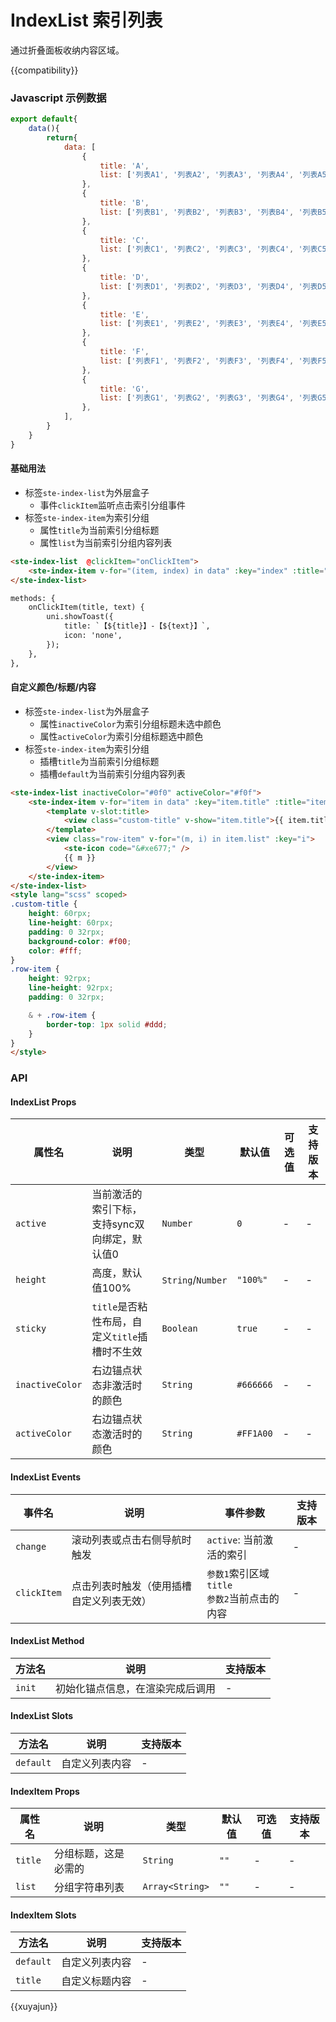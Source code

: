 # IndexList 索引列表

通过折叠面板收纳内容区域。

{{compatibility}}


### Javascript 示例数据
```javascript
export default{
	data(){
		return{
			data: [
				{
					title: 'A',
					list: ['列表A1', '列表A2', '列表A3', '列表A4', '列表A5', '列表A6', '列表A7', '列表A8'],
				},
				{
					title: 'B',
					list: ['列表B1', '列表B2', '列表B3', '列表B4', '列表B5', '列表B6', '列表B7', '列表B8'],
				},
				{
					title: 'C',
					list: ['列表C1', '列表C2', '列表C3', '列表C4', '列表C5', '列表C6', '列表C7', '列表C8'],
				},
				{
					title: 'D',
					list: ['列表D1', '列表D2', '列表D3', '列表D4', '列表D5', '列表D6', '列表D7', '列表D8'],
				},
				{
					title: 'E',
					list: ['列表E1', '列表E2', '列表E3', '列表E4', '列表E5', '列表E6', '列表E7', '列表E8'],
				},
				{
					title: 'F',
					list: ['列表F1', '列表F2', '列表F3', '列表F4', '列表F5', '列表F6', '列表F7', '列表F8'],
				},
				{
					title: 'G',
					list: ['列表G1', '列表G2', '列表G3', '列表G4', '列表G5', '列表G6', '列表G7', '列表G8'],
				},
			],
		}
	}
}
```


#### 基础用法
- 标签`ste-index-list`为外层盒子
	- 事件`clickItem`监听点击索引分组事件
- 标签`ste-index-item`为索引分组
	- 属性`title`为当前索引分组标题
	- 属性`list`为当前索引分组内容列表
```html
<ste-index-list  @clickItem="onClickItem">
	<ste-index-item v-for="(item, index) in data" :key="index" :title="item.title" :list="item.list" />
</ste-index-list>

methods: {
	onClickItem(title, text) {
		uni.showToast({
			title: `【${title}】-【${text}】`,
			icon: 'none',
		});
	},
},
```
#### 自定义颜色/标题/内容
- 标签`ste-index-list`为外层盒子
	- 属性`inactiveColor`为索引分组标题未选中颜色
	- 属性`activeColor`为索引分组标题选中颜色
- 标签`ste-index-item`为索引分组
	- 插槽`title`为当前索引分组标题
	- 插槽`default`为当前索引分组内容列表
```html
<ste-index-list inactiveColor="#0f0" activeColor="#f0f">
	<ste-index-item v-for="item in data" :key="item.title" :title="item.title">
		<template v-slot:title>
			<view class="custom-title" v-show="item.title">{{ item.title }}</view>
		</template>
		<view class="row-item" v-for="(m, i) in item.list" :key="i">
			<ste-icon code="&#xe677;" />
			{{ m }}
		</view>
	</ste-index-item>
</ste-index-list>
<style lang="scss" scoped>
.custom-title {
	height: 60rpx;
	line-height: 60rpx;
	padding: 0 32rpx;
	background-color: #f00;
	color: #fff;
}
.row-item {
	height: 92rpx;
	line-height: 92rpx;
	padding: 0 32rpx;

	& + .row-item {
		border-top: 1px solid #ddd;
	}
}
</style>
```


### API

#### IndexList Props

| 属性名					| 说明																						|类型								|默认值			|可选值	| 支持版本	|
| ---							|---																						| ---								| ---				| ---		| ---			|
| `active`				| 当前激活的索引下标，支持sync双向绑定，默认值0		| `Number`					| `0`				| -			| -				|
| `height`				| 高度，默认值100%																| `String`/`Number`	| `"100%"`	| -			| -				|
| `sticky`				| `title`是否粘性布局，自定义`title`插槽时不生效	| `Boolean`					| `true`		| -			| -				|
| `inactiveColor`	| 右边锚点状态非激活时的颜色											| `String`					| `#666666`	| -			| -				|
| `activeColor`		| 右边锚点状态激活时的颜色												| `String`					| `#FF1A00`	| -			| -				|

#### IndexList Events
| 事件名			|说明																		|事件参数																							|支持版本	|
|---					|---																		|---																									|---			|
| `change`		| 滚动列表或点击右侧导航时触发						| `active`: 当前激活的索引															| -				|
| `clickItem`	| 点击列表时触发（使用插槽自定义列表无效）	|  `参数1`索引区域`title`<br/>`参数2`当前点击的内容	| -				|

#### IndexList Method
| 方法名| 说明															|支持版本	|
| ---		| ---															|---			|
| `init`| 初始化锚点信息，在渲染完成后调用	| -				|

#### IndexList Slots
| 方法名		| 说明						|支持版本	|
| ---				| ---						|---			|
| `default`	| 自定义列表内容	|-					|

#### IndexItem Props

| 属性名		| 说明			|类型			|默认值	|可选值	| 支持版本	|
| ---			|---			| ---			| ---		| ---		| ---			|
| `title`	| 分组标题，这是必需的	| `String`| `""`	| -			| -				|
| `list`	| 分组字符串列表	| `Array<String>`| `""`	| -			| -				|

#### IndexItem Slots
| 方法名		| 说明						|支持版本	|
| ---				| ---						|---			|
| `default`	| 自定义列表内容	|-				|
| `title`		| 自定义标题内容	|-				|			


{{xuyajun}}
